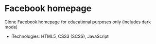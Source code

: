 <h1>Facebook homepage</h1>

Clone Facebook homepage for educational purposes only (includes dark mode)

- Technologies: HTML5, CSS3 (SCSS), JavaScript
